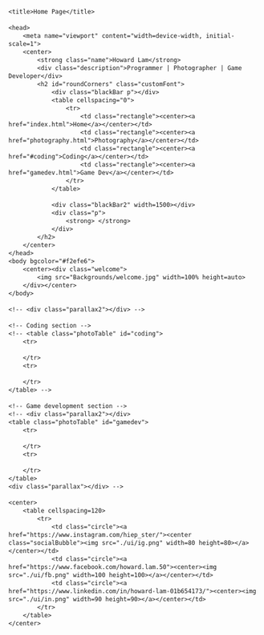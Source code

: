 <!DOCTYPE html>
<html>
	<link rel="stylesheet" type="text/css" href="css/body.css">
	<script type="text/javascript" src="main.js"></script>

	<title>Home Page</title>

	<head>
		<meta name="viewport" content="width=device-width, initial-scale=1">
		<center>
			<strong class="name">Howard Lam</strong>
			<div class="description">Programmer | Photographer | Game Developer</div>
			<h2 id="roundCorners" class="customFont">
				<div class="blackBar p"></div>
				<table cellspacing="0">
					<tr>
						<td class="rectangle"><center><a href="index.html">Home</a></center></td>
						<td class="rectangle"><center><a href="photography.html">Photography</a></center></td>
						<td class="rectangle"><center><a href="#coding">Coding</a></center></td>
						<td class="rectangle"><center><a href="gamedev.html">Game Dev</a></center></td>
					</tr>
				</table>

				<div class="blackBar2" width=1500></div>
				<div class="p">
					<strong> </strong>
				</div>
			</h2>
		</center>
	</head>
	<body bgcolor="#f2efe6">
		<center><div class="welcome">
			<img src="Backgrounds/welcome.jpg" width=100% height=auto>
		</div></center>
	</body>

	<!-- <div class="parallax2"></div> -->

	<!-- Coding section -->
	<!-- <table class="photoTable" id="coding">
		<tr>

		</tr>
		<tr>

		</tr>
	</table> -->

	<!-- Game development section -->
	<!-- <div class="parallax2"></div>
	<table class="photoTable" id="gamedev">
		<tr>

		</tr>
		<tr>

		</tr>
	</table>
	<div class="parallax"></div> -->

	<center>
		<table cellspacing=120>
			<tr>
				<td class="circle"><a href="https://www.instagram.com/hiep_ster/"><center class="socialBubble"><img src="./ui/ig.png" width=80 height=80></a></center></td>
				<td class="circle"><a href="https://www.facebook.com/howard.lam.50"><center><img src="./ui/fb.png" width=100 height=100></a></center></td>
				<td class="circle"><a href="https://www.linkedin.com/in/howard-lam-01b654173/"><center><img src="./ui/in.png" width=90 height=90></a></center></td>
			</tr>
		</table>
	</center>
</html>
